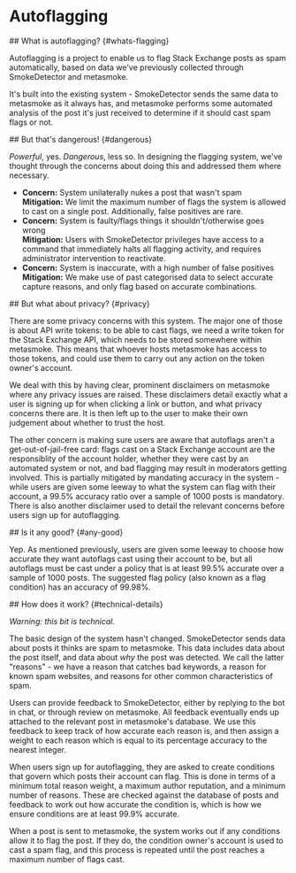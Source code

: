 ---
---

# Autoflagging
<section>
## What is autoflagging? {#whats-flagging}

Autoflagging is a project to enable us to flag Stack Exchange posts as spam automatically, based on data we've previously collected through SmokeDetector and metasmoke.

It's built into the existing system - SmokeDetector sends the same data to metasmoke as it always has, and metasmoke performs some automated analysis of the post it's just received to determine if it should cast spam flags or not.
</section>
<section>
## But that's dangerous! {#dangerous}

*Powerful*, yes. *Dangerous*, less so. In designing the flagging system, we've thought through the concerns about doing this and addressed them where necessary.

*   **Concern:** System unilaterally nukes a post that wasn't spam  
    **Mitigation:** We limit the maximum number of flags the system is allowed to cast on a single post. Additionally, false positives are rare.
*   **Concern:** System is faulty/flags things it shouldn't/otherwise goes wrong  
    **Mitigation:** Users with SmokeDetector privileges have access to a command that immediately halts all flagging activity, and requires administrator intervention to reactivate.
*   **Concern:** System is inaccurate, with a high number of false positives  
    **Mitigation:** We make use of past categorised data to select accurate capture reasons, and only flag based on accurate combinations.
</section>
<section>
## But what about privacy? {#privacy}

There are some privacy concerns with this system. The major one of those is about API write tokens: to be able to cast flags, we need a write token for the Stack Exchange API, which needs to be stored somewhere within metasmoke. This means that whoever hosts metasmoke has access to those tokens, and could use them to carry out any action on the token owner's account.

We deal with this by having clear, prominent disclaimers on metasmoke where any privacy issues are raised. These disclaimers detail exactly what a user is signing up for when clicking a link or button, and what privacy concerns there are. It is then left up to the user to make their own judgement about whether to trust the host.

The other concern is making sure users are aware that autoflags aren't a get-out-of-jail-free card: flags cast on a Stack Exchange account are the responsiblity of the account holder, whether they were cast by an automated system or not, and bad flagging may result in moderators getting involved. This is partially mitigated by mandating accuracy in the system - while users are given some leeway to what the system can flag with their account, a 99.5% accuracy ratio over a sample of 1000 posts is mandatory. There is also another disclaimer used to detail the relevant concerns before users sign up for autoflagging.
</section>
<section>
## Is it any good? {#any-good}

Yep. As mentioned previously, users are given some leeway to choose how accurate they want autoflags cast using their account to be, but all autoflags must be cast under a policy that is at least 99.5% accurate over a sample of 1000 posts. The suggested flag policy (also known as a flag condition) has an accuracy of 99.98%.
</section>
<section>
## How does it work? {#technical-details}

*Warning: this bit is technical.*

The basic design of the system hasn't changed. SmokeDetector sends data about posts it thinks are spam to metasmoke. This data includes data about the post itself, and data about *why* the post was detected. We call the latter "reasons" - we have a reason that catches bad keywords, a reason for known spam websites, and reasons for other common characteristics of spam.

Users can provide feedback to SmokeDetector, either by replying to the bot in chat, or through review on metasmoke. All feedback eventually ends up attached to the relevant post in metasmoke's database. We use this feedback to keep track of how accurate each reason is, and then assign a weight to each reason which is equal to its percentage accuracy to the nearest integer.

When users sign up for autoflagging, they are asked to create conditions that govern which posts their account can flag. This is done in terms of a minimum total reason weight, a maximum author reputation, and a minimum number of reasons. These are checked against the database of posts and feedback to work out how accurate the condition is, which is how we ensure conditions are at least 99.9% accurate.

When a post is sent to metasmoke, the system works out if any conditions allow it to flag the post. If they do, the condition owner's account is used to cast a spam flag, and this process is repeated until the post reaches a maximum number of flags cast.
</section>
